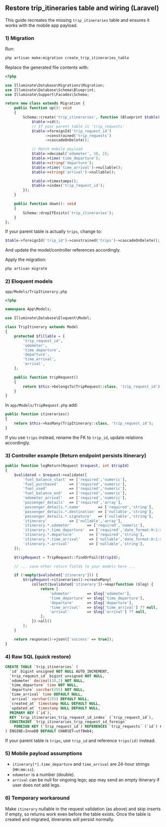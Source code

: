 ## Restore trip_itineraries table and wiring (Laravel)

This guide recreates the missing `trip_itineraries` table and ensures it works with the mobile app payload.

### 1) Migration

Run:

```bash
php artisan make:migration create_trip_itineraries_table
```

Replace the generated file contents with:

```php
<?php

use Illuminate\Database\Migrations\Migration;
use Illuminate\Database\Schema\Blueprint;
use Illuminate\Support\Facades\Schema;

return new class extends Migration {
    public function up(): void
    {
        Schema::create('trip_itineraries', function (Blueprint $table) {
            $table->id();
            // If your parent table is 'trip_requests'
            $table->foreignId('trip_request_id')
                  ->constrained('trip_requests')
                  ->cascadeOnDelete();

            // Match mobile payload
            $table->decimal('odometer', 10, 2);
            $table->time('time_departure');
            $table->string('departure');
            $table->time('time_arrival')->nullable();
            $table->string('arrival')->nullable();

            $table->timestamps();
            $table->index('trip_request_id');
        });
    }

    public function down(): void
    {
        Schema::dropIfExists('trip_itineraries');
    }
};
```

If your parent table is actually `trips`, change to:

```php
$table->foreignId('trip_id')->constrained('trips')->cascadeOnDelete();
```

And update the model/controller references accordingly.

Apply the migration:

```bash
php artisan migrate
```

### 2) Eloquent models

`app/Models/TripItinerary.php`

```php
<?php

namespace App\Models;

use Illuminate\Database\Eloquent\Model;

class TripItinerary extends Model
{
    protected $fillable = [
        'trip_request_id',
        'odometer',
        'time_departure',
        'departure',
        'time_arrival',
        'arrival',
    ];

    public function tripRequest()
    {
        return $this->belongsTo(TripRequest::class, 'trip_request_id');
    }
}
```

In `app/Models/TripRequest.php` add:

```php
public function itineraries()
{
    return $this->hasMany(TripItinerary::class, 'trip_request_id');
}
```

If you use `trips` instead, rename the FK to `trip_id`, update relations accordingly.

### 3) Controller example (Return endpoint persists itinerary)

```php
public function logReturn(Request $request, int $tripId)
{
    $validated = $request->validate([
        'fuel_balance_start' => ['required','numeric'],
        'fuel_purchased'     => ['required','numeric'],
        'fuel_used'          => ['required','numeric'],
        'fuel_balance_end'   => ['required','numeric'],
        'odometer_arrival'   => ['required','numeric'],
        'passenger_details'  => ['required','array'],
        'passenger_details.*.name'        => ['required','string'],
        'passenger_details.*.destination' => ['nullable','string'],
        'passenger_details.*.signature'   => ['nullable','string'],
        'itinerary'          => ['nullable','array'],
        'itinerary.*.odometer'       => ['required','numeric'],
        'itinerary.*.time_departure'  => ['required','date_format:H:i:s'],
        'itinerary.*.departure'       => ['required','string'],
        'itinerary.*.time_arrival'    => ['nullable','date_format:H:i:s'],
        'itinerary.*.arrival'         => ['nullable','string'],
    ]);

    $tripRequest = TripRequest::findOrFail($tripId);

    // ... save other return fields to your models here ...

    if (!empty($validated['itinerary'])) {
        $tripRequest->itineraries()->createMany(
            collect($validated['itinerary'])->map(function ($leg) {
                return [
                    'odometer'       => $leg['odometer'],
                    'time_departure' => $leg['time_departure'],
                    'departure'      => $leg['departure'],
                    'time_arrival'   => $leg['time_arrival'] ?? null,
                    'arrival'        => $leg['arrival'] ?? null,
                ];
            })->all()
        );
    }

    return response()->json(['success' => true]);
}
```

### 4) Raw SQL (quick restore)

```sql
CREATE TABLE `trip_itineraries` (
  `id` bigint unsigned NOT NULL AUTO_INCREMENT,
  `trip_request_id` bigint unsigned NOT NULL,
  `odometer` decimal(10,2) NOT NULL,
  `time_departure` time NOT NULL,
  `departure` varchar(255) NOT NULL,
  `time_arrival` time DEFAULT NULL,
  `arrival` varchar(255) DEFAULT NULL,
  `created_at` timestamp NULL DEFAULT NULL,
  `updated_at` timestamp NULL DEFAULT NULL,
  PRIMARY KEY (`id`),
  KEY `trip_itineraries_trip_request_id_index` (`trip_request_id`),
  CONSTRAINT `trip_itineraries_trip_request_id_foreign`
    FOREIGN KEY (`trip_request_id`) REFERENCES `trip_requests` (`id`) ON DELETE CASCADE
) ENGINE=InnoDB DEFAULT CHARSET=utf8mb4;
```

If your parent table is `trips`, use `trip_id` and reference `trips(id)` instead.

### 5) Mobile payload assumptions

- `itinerary[*].time_departure` and `time_arrival` are 24-hour strings (`HH:mm:ss`).
- `odometer` is a number (double).
- `arrival` can be null for ongoing legs; app may send an empty itinerary if user does not add legs.

### 6) Temporary workaround

Make `itinerary` nullable in the request validation (as above) and skip inserts if empty, so returns work even before the table exists. Once the table is created and migrated, itineraries will persist normally.



